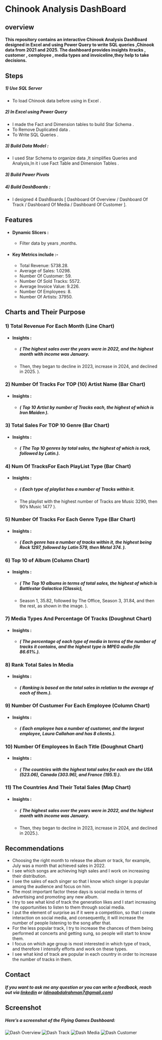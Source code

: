 # Chinook Analysis DashBoard

## overview
#### This repository contains an interactive Chinook Analysis DashBoard designed in Excel and using Power Query to write SQL queries ,Chinook data  from 2021 and 2025. The dashboard provides insights itracks , customer , cemployee , media types and invoiceline,they help to take decisions.


## Steps
##### 1) Use SQL Server 
- To load Chinook data before using in Excel .

##### 2) In Excel using Power Query
- I made the Fact and Dimension tables to build Star Schema .
- To Remove Duplicated data .
- To Write SQL Queries . 
##### 3) Build Data Model : 
- I used Star Schema to organize data ,It simplifies Queries and Analysis,In it i use Fact Table and Dimension Tables . 
##### 3) Build Power Pivots 
##### 4) Build DashBoards :
- I designed 4 DashBoards  [ Dashboard Of Overview / Dashboard Of Track / Dashboard Of Media / Dashboard Of Customer ].


## Features
- #### Dynamic Slicers : 
    - Filter data by years ,months.
      
- #### Key Metrics include :-
    - Total Revenue: 5738.28.
    - Average of Sales: 1.0298.
    - Number Of Customer: 59.
    - Number Of Sold Tracks: 5572.
    - Average Invoice Value: 9.226.
    - Number Of Employees: 8.
    - Number Of Artists: 37950.

      

 ## Charts and Their Purpose 

 ### 1)  Total Revenue For Each Month (Line Chart) 
 - #### Insights : 
   - ##### ( The highest sales over the years were in 2022, and the highest month with income was January.
   - Then, they began to decline in 2023, increase in 2024, and declined in 2025. ).

### 2)  Number Of Tracks For TOP (10) Artist Name  (Bar Chart) 
 - #### Insights : 
   - ##### ( Top 10 Artist by number of Tracks each, the highest of which is Iron Maiden ).
### 3) Total Sales For TOP 10 Genre (Bar Chart) 
 - #### Insights : 
   - ##### ( The Top 10 genres by total sales, the highest of which is rock, followed by Latin.).
### 4)  Num Of TracksFor Each PlayList Type (Bar Chart) 
 - #### Insights : 
   - ##### ( Each type of playlist has a number of Tracks within it.
   - The playlist with the highest number of Tracks are Music 3290, then  90’s Music 1477 ).
### 5) Number Of Tracks For Each Genre Type (Bar Chart)
 - #### Insights : 
   - ##### ( Each genre has a number of tracks within it, the highest being Rock 1297, followed by Latin 579, then Metal 374. ).
### 6)  Top 10 of Album (Column Chart) 
 - #### Insights : 
   - ##### ( The Top 10 albums in terms of total sales, the highest of which is Battlestar Galactica (Classic),
   -  Season 1, 35.82, followed by The Office, Season 3, 31.84, and then the rest, as shown in the image. ).

### 7)  Media Types And Percentage Of Tracks (Doughnut Chart) 
 - #### Insights : 
   - ##### ( The percentage of each type of media in terms of the number of tracks it contains, and the highest type is MPEG audio file 86.61%.).

### 8)  Rank Total Sales In Media   
 - #### Insights : 
   - ##### ( Ranking is based on the total sales in relation to the average of each of them.).
   
### 9)  Number Of Custumer For Each Employee (Column Chart) 
 - #### Insights : 
   - ##### ( Each employee has a number of customer, and the largest employee, Laura Callahan and has 8 clients.).

### 10) Number Of Employees In Each Title (Doughnut Chart) 
 - #### Insights : 
   - ##### ( The countries with the highest total sales for each are the USA (523.06), Canada (303.96), and France (195.1).).
   
### 11) The Countries And Their Total Sales (Map Chart) 
 - #### Insights : 
   - ##### ( The highest sales over the years were in 2022, and the highest month with income was January.
   - Then, they began to decline in 2023, increase in 2024, and declined in 2025.).




## Recommendations


- Choosing the right month to release the album or track, for example, July was a month that achieved sales in 2022.
- I see which songs are achieving high sales and I work on increasing their distribution.
- I see the sales of each singer so that I know which singer is popular among the audience and focus on him.
- The most important factor these days is social media in terms of advertising and promoting any new album.
- I try to see what kind of track the generation likes and I start increasing the opportunities to listen to them through social media.
- I put the element of surprise as if it were a competition, so that I create interaction on social media, and consequently,
   it will increase the number of people listening to the song after that.
- For the less popular track, I try to increase the chances of them being performed at concerts and getting sung, so people will start to know them.
- I focus on which age group is most interested in which type of track, and therefore I intensify efforts and work on these types.
- I see what kind of track are popular in each country in order to increase the number of tracks in them.



## Contact

 ##### If you want to ask me any question or you can write a feedback, reach out via [linkedin](https://www.linkedin.com/in/dina-abdelrahman?utm_source=share&utm_campaign=share_via&utm_content=profile&utm_medium=android_app) or (dinaabdalrahman7@gmail.com)


## Screenshot
##### Here’s a screenshot of the Flying Games Dashboard:
![Dash Overview](https://github.com/user-attachments/assets/e947f596-8a11-4932-b057-180795f503fc)
![Dash Track](https://github.com/user-attachments/assets/574addff-778b-429d-aea8-90e323e59841)
![Dash Media](https://github.com/user-attachments/assets/df4887b5-4789-4acb-81e2-3a1aa035b268)
![Dash Customer](https://github.com/user-attachments/assets/0329a024-bf3c-40b0-822f-9de1113d8f4c)


















